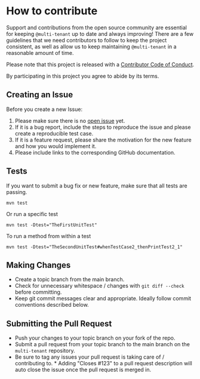 # How to contribute

Support and contributions from the open source community are essential for keeping
`@multi-tenant` up to date and always improving! There are a few guidelines that we need
contributors to follow to keep the project consistent, as well as allow us to keep
maintaining `@multi-tenant` in a reasonable amount of time.

Please note that this project is released with a [Contributor Code of Conduct][coc].

By participating in this project you agree to abide by its terms.

[coc]: ./CODE_OF_CONDUCT.md

## Creating an Issue

Before you create a new Issue:

1. Please make sure there is no [open issue](https://github.com/AshishKmrSingh/multi-tenant/issues) yet.
2. If it is a bug report, include the steps to reproduce the issue and please create a reproducible test case.
3. If it is a feature request, please share the motivation for the new feature and how you would implement it.
4. Please include links to the corresponding GitHub documentation.

## Tests

If you want to submit a bug fix or new feature, make sure that all tests are passing.

```
mvn test
```

Or run a specific test

```
mvn test -Dtest="TheFirstUnitTest"
```

To run a method from within a test

```
mvn test -Dtest="TheSecondUnitTest#whenTestCase2_thenPrintTest2_1" 
```

## Making Changes

- Create a topic branch from the main branch.
- Check for unnecessary whitespace / changes with `git diff --check` before committing.
- Keep git commit messages clear and appropriate. Ideally follow commit conventions described below.

## Submitting the Pull Request

- Push your changes to your topic branch on your fork of the repo.
- Submit a pull request from your topic branch to the main branch on the `multi-tenant` repository.
- Be sure to tag any issues your pull request is taking care of / contributing to. \* Adding "Closes #123" to a pull request description will auto close the issue once the pull request is merged in.
